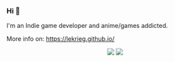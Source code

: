 ### Hi 👋

I'm an Indie game developer and anime/games addicted.

More info on: https://lekrieg.github.io/


<p align = "center">
  <img  src = "https://github-readme-stats-two-ecru-43.vercel.app/api?username=lekrieg&count_private=false&show_icons=false&theme=dark&line_height=27">
  <img src = "https://github-readme-stats-two-ecru-43.vercel.app/api/top-langs/?username=lekrieg&count_private=false&theme=dark">
</p>

<!--
**Lekrieg/Lekrieg** is a ✨ _special_ ✨ repository because its `README.md` (this file) appears on your GitHub profile.

Here are some ideas to get you started:

- 🔭 I’m currently working on ...
- 🌱 I’m currently learning ...
- 👯 I’m looking to collaborate on ...
- 🤔 I’m looking for help with ...
- 💬 Ask me about ...
- 📫 How to reach me: ...
- 😄 Pronouns: ...
- ⚡ Fun fact: ...
-->
